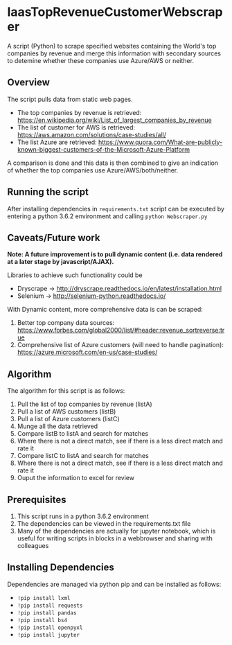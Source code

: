 # IaasTopRevenueCustomerWebscraper

A script (Python) to scrape specified websites containing the World's top companies by revenue and merge this information with secondary sources to detemine whether these companies use Azure/AWS or neither.

## Overview

The script pulls data from static web pages. 
- The top companies by revenue is retrieved: https://en.wikipedia.org/wiki/List_of_largest_companies_by_revenue
- The list of customer for AWS is retrieved: https://aws.amazon.com/solutions/case-studies/all/
- The list Azure are retrieved: https://www.quora.com/What-are-publicly-known-biggest-customers-of-the-Microsoft-Azure-Platform

A comparison is done and this data is then combined to give an indication of whether the top companies use Azure/AWS/both/neither.

## Running the script

After installing dependencies in `requirements.txt` script can be executed by entering a python 3.6.2 environment and calling ```python Webscraper.py```

## Caveats/Future work
**Note: A future improvement is to pull dynamic content (i.e. data rendered at a later stage by javascript/AJAX).**

Libraries to achieve such functionality could be 
- Dryscrape -> http://dryscrape.readthedocs.io/en/latest/installation.html
- Selenium -> http://selenium-python.readthedocs.io/

With Dynamic content, more comprehensive data is can be scraped: 
1. Better top company data sources: 
   https://www.forbes.com/global2000/list/#header:revenue_sortreverse:true
2. Comprehensive list of Azure customers (will need to handle pagination):
   https://azure.microsoft.com/en-us/case-studies/

## Algorithm

The algorithm for this script is as follows:
1. Pull the list of top companies by revenue (listA)
2. Pull a list of AWS customers (listB)
3. Pull a list of Azure customers (listC)
4. Munge all the data retrieved
5. Compare listB to listA and search for matches
6. Where there is not a direct match, see if there is a less direct match and rate it 
7. Compare listC to listA and search for matches
8. Where there is not a direct match, see if there is a less direct match and rate it
9. Ouput the information to excel for review

## Prerequisites

1. This script runs in a python 3.6.2 environment 
2. The dependencies can be viewed in the requirements.txt file
3. Many of the dependencies are actually for jupyter notebook, which is useful for writing scripts in blocks in a webbrowser and sharing with colleagues

## Installing Dependencies

Dependencies are managed via python pip and can be installed as follows:

* `!pip install lxml`
* `!pip install requests`
* `!pip install pandas`
* `!pip install bs4`
* `!pip install openpyxl`
* `!pip install jupyter`
